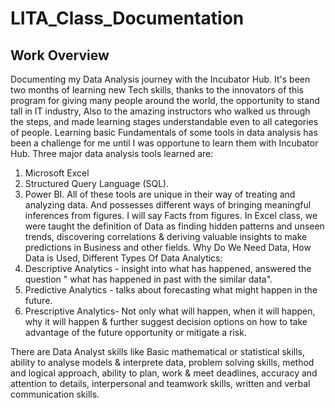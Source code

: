 # LITA_Class_Documentation

## Work Overview
Documenting my Data Analysis journey with the Incubator Hub. It's been two months of learning new Tech skills, thanks to the innovators  of this program for giving many people around the world, the opportunity to stand tall in IT industry, Also to the amazing instructors who walked us through the steps, and made learning stages understandable even to all categories of people.
Learning basic Fundamentals of some tools in data analysis has been a challenge for me until I was opportune to learn them with Incubator Hub. Three major data analysis tools learned are:
1. Microsoft Excel 
2. Structured Query Language (SQL).
3. Power BI.
   All of these tools  are unique in their way of treating and analyzing data. And possesses different ways of bringing meaningful inferences from figures. I will say Facts from figures.
In Excel class, we were taught the definition of Data as finding hidden patterns and unseen trends, discovering correlations & deriving valuable insights to make predictions in Business and other fields. Why Do We Need Data, How Data is Used, Different Types Of Data Analytics:
1. Descriptive Analytics - insight into what has happened, answered the question " what has happened in past with the similar data".
2. Predictive Analytics - talks about forecasting what might happen in the future.
3. Prescriptive Analytics- Not only what will happen, when it will happen, why it will happen & further suggest decision options on how to take advantage of the future opportunity or mitigate a risk.

There are Data Analyst skills like Basic mathematical or statistical skills, ability to analyse models & interprete data, problem solving skills, method and logical approach, ability to plan, work & meet deadlines, accuracy and attention to details, interpersonal and teamwork skills, written and verbal communication skills. 
